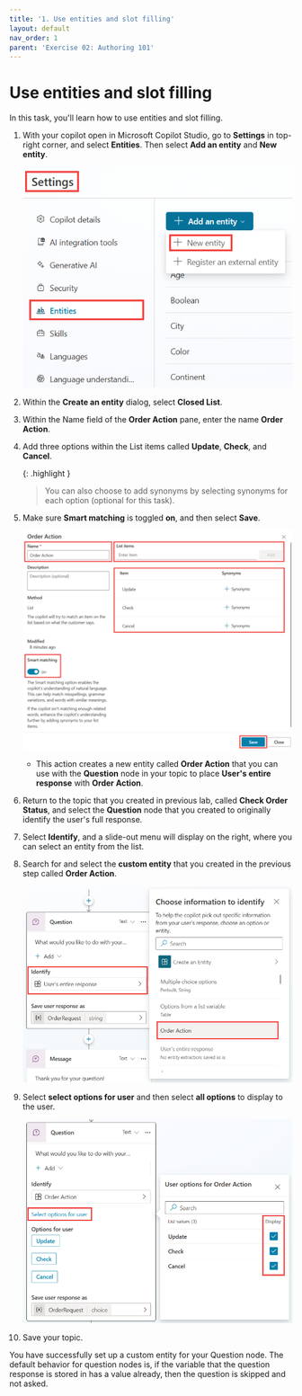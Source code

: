 ```yaml
---
title: '1. Use entities and slot filling'
layout: default
nav_order: 1
parent: 'Exercise 02: Authoring 101'
---
```


# Use entities and slot filling

In this task, you'll learn how to use entities and slot filling.

1.	With your copilot open in Microsoft Copilot Studio, go to **Settings** in top-right corner, and select **Entities**. Then select **Add an entity** and **New entity**.

 	![A screenshot of a computer Description automatically generated](../../media/599c9092d06f62a90e871ef9b01bf214.png "A screenshot of a computer Description automatically generated")

2.	Within the **Create an entity** dialog, select **Closed List**.

3.	Within the Name field of the **Order Action** pane, enter the name **Order Action**.

4.	Add three options within the List items called **Update**, **Check**, and **Cancel**.

	{: .highlight }
	> You can also choose to add synonyms by selecting synonyms for each option (optional for this task).

6.	Make sure **Smart matching** is toggled **on**, and then select **Save**.

 	![A screenshot of a computer Description automatically generated](../../media/217010e886a68067a32ec74eb9a8abdf.png "A screenshot of a computer Description automatically generated")

 	- This action creates a new entity called **Order Action** that you can use with the **Question** node in your topic to place **User's entire response** with **Order Action**.

7.	Return to the topic that you created in previous lab, called **Check Order Status**, and select the **Question** node that you created to originally identify the user's full response. 

6.	Select **Identify**, and a slide-out menu will display on the right, where you can select an entity from the list.

7. 	Search for and select the **custom entity** that you created in the previous step called **Order Action**.

 	![A screenshot of a computer screen Description automatically generated](../../media/f1151a480dd933b634ac387794330c2d.png "A screenshot of a computer screen Description automatically generated")

7.	Select **select options for user** and then select **all options** to display to the user.

	![A screenshot of a computer Description automatically generated](../../media/68206662ddd692db6333c1a9cca96534.png "A screenshot of a computer Description automatically generated")

9.	Save your topic.


You have successfully set up a custom entity for your Question node. The default behavior for question nodes is, if the variable that the question response is stored in has a value already, then the question is skipped and not asked.
